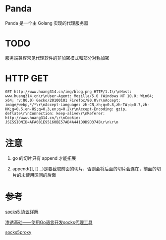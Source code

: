 # Panda
Panda 是一个由 Golang 实现的代理服务器

# TODO

服务端兼容常见代理软件的非加密模式和部分对称加密

# HTTP GET

```
GET http://www.huang314.cn/img/blog.png HTTP/1.1\r\nHost: www.huang314.cn\r\nUser-Agent: Mozilla/5.0 (Windows NT 10.0; Win64; x64; rv:80.0) Gecko/20100101 Firefox/80.0\r\nAccept: image/webp,*/*\r\nAccept-Language: zh-CN,zh;q=0.8,zh-TW;q=0.7,zh-HK;q=0.5,en-US;q=0.3,en;q=0.2\r\nAccept-Encoding: gzip, deflate\r\nConnection: keep-alive\r\nReferer: http://www.huang314.cn/\r\nCookie: JSESSIONID=AFA081E95160BE57AD4A441D9D9D374B\r\n\r\n
```

# 注意

1. go 的切片只有 append 才能拓展

2. append([], []...)是要截取前面的切片，否则会将后面的切片会连在，前面的切片的未使用区间的后面

# 参考

[socks5 协议详解](https://jiajunhuang.com/articles/2019_06_06-socks5.md.html)

[渗透基础——使用Go语言开发socks代理工具](https://3gstudent.github.io/3gstudent.github.io/%E6%B8%97%E9%80%8F%E5%9F%BA%E7%A1%80-%E4%BD%BF%E7%94%A8Go%E8%AF%AD%E8%A8%80%E5%BC%80%E5%8F%91socks%E4%BB%A3%E7%90%86%E5%B7%A5%E5%85%B7/)

[socks5proxy](https://github.com/shikanon/socks5proxy)
